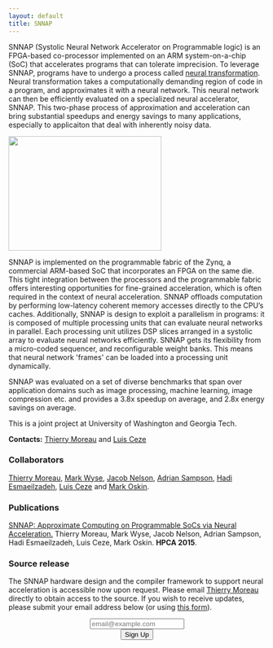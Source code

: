 ```yaml
---
layout: default
title: SNNAP
---
```

SNNAP (Systolic Neural Network Accelerator on Programmable logic) is an FPGA-based co-processor implemented on an ARM system-on-a-chip (SoC) that accelerates programs that can tolerate imprecision. To leverage SNNAP, programs have to undergo a process called [neural transformation](http://sampa.cs.washington.edu/research/approximation/npu.html). Neural transformation takes a computationally demanding region of code in a program, and approximates it with a neural network. This neural network can then be efficiently evaluated on a specialized neural accelerator, SNNAP. This two-phase process of approximation and acceleration can bring substantial speedups and energy savings to many applications, especially to applicaiton that deal with inherently noisy data.

<img src="{{ site.base }}/img/snnap.png" class="illustration"
  style="width: 300px; height: 225px;">

SNNAP is implemented on the programmable fabric of the Zynq, a commercial ARM-based SoC that incorporates an FPGA on the same die. This tight integration between the processors and the programmable fabric offers interesting opportunities for fine-grained acceleration, which is often required in the context of neural acceleration. SNNAP offloads computation by performing low-latency coherent memory accesses directly to the CPU’s caches. Additionally, SNNAP is design to exploit a parallelism in programs: it is composed of multiple processing units that can evaluate neural networks in parallel. Each processing unit utilizes DSP slices arranged in a systolic array to evaluate neural networks efficiently. SNNAP gets its flexibility from a micro-coded sequencer, and reconfigurable weight banks. This means that neural network 'frames' can be loaded into a processing unit dynamically.

SNNAP was evaluated on a set of diverse benchmarks that span over application domains such as image processing, machine learning, image compression etc. and provides a 3.8x speedup on average, and 2.8x energy savings on average.

This is a joint project at University of Washington and Georgia Tech.

**Contacts:** [Thierry Moreau][] and [Luis Ceze][]

[Thierry Moreau]: http://homes.cs.washington.edu/~moreau/
[Luis Ceze]: http://homes.cs.washington.edu/~luisceze/

### Collaborators

[Thierry Moreau](http://www.cs.washington.edu/homes/moreau/),
[Mark Wyse](http://www.cs.washington.edu/homes/wysem/),
[Jacob Nelson](http://www.cs.washington.edu/homes/nelson/),
[Adrian Sampson](http://www.cs.washington.edu/homes/asampson/),
[Hadi Esmaeilzadeh](http://www.cc.gatech.edu/~hadi/),
[Luis Ceze](http://www.cs.washington.edu/homes/luisceze/) and
[Mark Oskin](http://www.cs.washington.edu/homes/oskin/).

### Publications

[SNNAP: Approximate Computing on Programmable SoCs via Neural Acceleration.](http://homes.cs.washington.edu/~asampson/media/papers/snnap-hpca2015.pdf)
Thierry Moreau, Mark Wyse, Jacob Nelson, Adrian Sampson, Hadi Esmaeilzadeh, Luis Ceze, Mark Oskin. **HPCA
2015**.

### Source release

The SNNAP hardware design and the compiler framework to support neural acceleration is accessible now upon request. Please email [Thierry Moreau](http://www.cs.washington.edu/homes/moreau/) directly to obtain access to the source.
If you wish to receive updates, please submit your email address below (or using [this form](https://docs.google.com/forms/d/1PCy3a6rK03DA3xL5hkXf28crINxFQW95shkbyyirLn8/viewform?usp=send_form)). 

<form action="https://docs.google.com/forms/d/1PCy3a6rK03DA3xL5hkXf28crINxFQW95shkbyyirLn8/formResponse" method="POST" class="form-inline" style="margin-bottom: 1em; text-align: center;">
  <div class="form-group">
    <input type="email" name="entry.2066739288" value="" placeholder="email@example.com" class="form-control">
  </div>
    <input type="hidden" name="draftResponse" value="[,,&quot;5156067022162842094&quot;]
    ">
    <input type="hidden" name="pageHistory" value="0">
    <input type="hidden" name="fbzx" value="5156067022162842094">
    <input type="submit" name="submit" value="Sign Up" class="btn btn-default">
</form>
